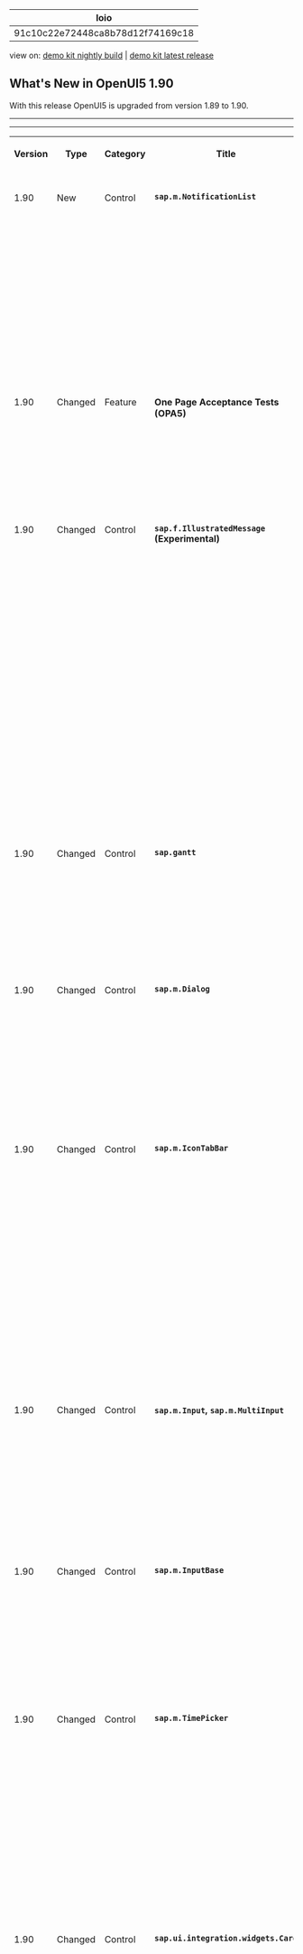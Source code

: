 <!-- loio91c10c22e72448ca8b78d12f74169c18 -->

| loio |
| -----|
| 91c10c22e72448ca8b78d12f74169c18 |

<div id="loio">

view on: [demo kit nightly build](https://sdk.openui5.org/nightly/#/topic/91c10c22e72448ca8b78d12f74169c18) | [demo kit latest release](https://sdk.openui5.org/topic/91c10c22e72448ca8b78d12f74169c18)</div>

## What's New in OpenUI5 1.90

With this release OpenUI5 is upgraded from version 1.89 to 1.90.

***

** **


<table>
<tr>
<th valign="top">

Version



</th>
<th valign="top">

Type



</th>
<th valign="top">

Category



</th>
<th valign="top">

Title



</th>
<th valign="top">

Description



</th>
<th valign="top">

Action



</th>
<th valign="top">

Available as of



</th>
</tr>
<tr>
<td valign="top">

 1.90 



</td>
<td valign="top">

 New 



</td>
<td valign="top">

 Control 



</td>
<td valign="top">

 **`sap.m.NotificationList`** 



</td>
<td valign="top">

**`sap.m.NotificationList`**

The control provides a container for `sap.m.NotificationListGroup` and `sap.m.NotificationListItem` items where this control should be used, instead of `sap.m.List`. While the `sap.m.List` is still working properly, we strongly recommend you to use the new `sap.m.NotificationList` control in order to benefit from the accessibility features that are built-in. For more information, see the [API Reference](https://sdk.openui5.org/api/sap.m.NotificationList).

<sub>New•Control•Info Only•1.90</sub>



</td>
<td valign="top">

Info Only



</td>
<td valign="top">

2021-05-20



</td>
</tr>
<tr>
<td valign="top">

 1.90 



</td>
<td valign="top">

 Changed 



</td>
<td valign="top">

 Feature 



</td>
<td valign="top">

 **One Page Acceptance Tests \(OPA5\)** 



</td>
<td valign="top">

**One Page Acceptance Tests \(OPA5\)**

You can now simulate scroll in controls that provide a scrollable area. For more information, see [Simulating User Interactions on Controls](Simulating_User_Interactions_on_Controls_8615a0b.md).

<sub>Changed•Feature•Info Only•1.90</sub>



</td>
<td valign="top">

 Info Only 



</td>
<td valign="top">

2021-05-20



</td>
</tr>
<tr>
<td valign="top">

 1.90 



</td>
<td valign="top">

 Changed 



</td>
<td valign="top">

 Control 



</td>
<td valign="top">

 **`sap.f.IllustratedMessage` \(Experimental\)** 



</td>
<td valign="top">

**`sap.f.IllustratedMessage` \(Experimental\)**

We have implemented two new samples for specific scenarios:

-   The first sample is useful for apps that have user sign in and use a mechanism for automated sign out as a result of inactivity over a predefined period of time. The period of inactivity can vary between 5 to 60 minutes. A session timeout dialog appears automatically to inform the user.For more information, see the [sample](https://sdk.openui5.org/entity/sap.f.IllustratedMessage/sample/sap.f.sample.IllustratedMessageSessionTimeout).

-   The second sample demonstrates the TNT Illustration Set where you can preview the illustration types in the different illustration sizes.For more information, see the [sample](https://sdk.openui5.org/entity/sap.f.IllustratedMessage/sample/sap.f.sample.IllustratedMessageInPageTNT).


<sub>Changed•Control•Info Only•1.90</sub>



</td>
<td valign="top">

 Info Only 



</td>
<td valign="top">

2021-05-20



</td>
</tr>
<tr>
<td valign="top">

 1.90 



</td>
<td valign="top">

 Changed 



</td>
<td valign="top">

 Control 



</td>
<td valign="top">

 **`sap.gantt`** 



</td>
<td valign="top">

**`sap.gantt`**

Key users can now use the new customization feature to make changes to the user interface of a Gantt chart as per their requirements. For more information, see the [API Reference](https://sdk.openui5.org/api/sap.gantt.simple.GanttChartWithTable).

<sub>Changed•Control•Info Only•1.90</sub>



</td>
<td valign="top">

 Info Only 



</td>
<td valign="top">

2021-05-20



</td>
</tr>
<tr>
<td valign="top">

 1.90 



</td>
<td valign="top">

 Changed 



</td>
<td valign="top">

 Control 



</td>
<td valign="top">

 **`sap.m.Dialog`** 



</td>
<td valign="top">

**`sap.m.Dialog`**

The control adopts the `setWithinArea` feature of `sap.ui.core.Popup`. Now, when a custom within area is set, the dialog is centered inside it, and cannot be dragged or resized out of this area. For more information, see the [API Reference](https://sdk.openui5.org/api/sap.ui.core.Popup/methods/sap.ui.core.Popup.setWithinArea) and the [Sample](https://sdk.openui5.org/entity/sap.m.Dialog/sample/sap.m.sample.DialogWithinArea).

<sub>Changed•Control•Info Only•1.90</sub>



</td>
<td valign="top">

 Info Only 



</td>
<td valign="top">

2021-05-20



</td>
</tr>
<tr>
<td valign="top">

 1.90 



</td>
<td valign="top">

 Changed 



</td>
<td valign="top">

 Control 



</td>
<td valign="top">

 **`sap.m.IconTabBar`** 



</td>
<td valign="top">

**`sap.m.IconTabBar`**

We have introduced a new `TabsOverflowMode` property, which defines the overflow behavior of the control. Now, application developers can choose whether to display the overflow tabs at the `End` \(default\) of the Icon Tab Bar, or alternatively at `StartAndEnd` - with two overflows on both ends of the bar. Usage of the property with `StartAndEnd` value is recommended for scenarios, where the order of the tabs is important; for example, when the tabs represent process steps. For more information, see the [API Reference](https://sdk.openui5.org/api/sap.m.IconTabBar) and the [Sample](https://sdk.openui5.org/entity/sap.m.IconTabBar/sample/sap.m.sample.IconTabBarStartAndEndOverflow).

<sub>Changed•Control•Info Only•1.90</sub>



</td>
<td valign="top">

 Info Only 



</td>
<td valign="top">

2021-05-20



</td>
</tr>
<tr>
<td valign="top">

 1.90 



</td>
<td valign="top">

 Changed 



</td>
<td valign="top">

 Control 



</td>
<td valign="top">

 **`sap.m.Input`, `sap.m.MultiInput`** 



</td>
<td valign="top">

**`sap.m.Input`, `sap.m.MultiInput`**

We have introduced a new property called `enableTableAutoPopinMode`. The property is responsible for enabling the auto popin mode of the `sap.m.Table` when we have an input with tabular suggestions. For more information, see the [API Reference](https://sdk.openui5.org/api/sap.m.Input) and the [Samples](https://sdk.openui5.org/entity/sap.m.Input).

<sub>Changed•Control•Info Only•1.90</sub>



</td>
<td valign="top">

 Info Only 



</td>
<td valign="top">

2021-05-20



</td>
</tr>
<tr>
<td valign="top">

 1.90 



</td>
<td valign="top">

 Changed 



</td>
<td valign="top">

 Control 



</td>
<td valign="top">

 **`sap.m.InputBase`** 



</td>
<td valign="top">

**`sap.m.InputBase`**

We have introduced a new association called `ariaDescribedBy`. The association is responsible for referencing the elements that describe the control. For more information, see the [API Reference](https://sdk.openui5.org/api/sap.m.InputBase) and the [Sample](https://sdk.openui5.org/entity/sap.m.Input/sample/sap.m.sample.InputDescription).

<sub>Changed•Control•Info Only•1.90</sub>



</td>
<td valign="top">

 Info Only 



</td>
<td valign="top">

2021-05-20



</td>
</tr>
<tr>
<td valign="top">

 1.90 



</td>
<td valign="top">

 Changed 



</td>
<td valign="top">

 Control 



</td>
<td valign="top">

 **`sap.m.TimePicker`** 



</td>
<td valign="top">

**`sap.m.TimePicker`**

We have redesigned the control, and now when you select the TimePicker icon, a new clock-dial interface appears instead of sliders. On desktop devices, the behavior of the input field remains unchanged; but on a mobile device - a new popover with numeric inputs and a numeric keyboard appears.

![](images/loioe3278caff5d24f67b4d826d8b784d7c5_LowRes.png)

For more information, see the [API Reference](https://sdk.openui5.org/api/sap.m.TimePicker) and the [Samples](https://sdk.openui5.org/entity/sap.m.TimePicker).

<sub>Changed•Control•Info Only•1.90</sub>



</td>
<td valign="top">

 Info Only 



</td>
<td valign="top">

2021-05-20



</td>
</tr>
<tr>
<td valign="top">

 1.90 



</td>
<td valign="top">

 Changed 



</td>
<td valign="top">

 Control 



</td>
<td valign="top">

 **`sap.ui.integration.widgets.Card`** 



</td>
<td valign="top">

**`sap.ui.integration.widgets.Card`**

-   Integration cards now support \(in experimental state\) OData batch requests, which are sent using the HTTP POST method. This enables application developers to describe such requests in the manifest file, in an extension, or in a Component card. This feature allows a single HTTP POST \(batch\) request to be sent to both OData V2 and V4 services, which improves the performance. For more information, see the [Sample](https://sdk.openui5.org/test-resources/sap/ui/integration/demokit/cardExplorer/webapp/index.html#/explore/data/batchRequest) and the [Data Handling](https://sdk.openui5.org/test-resources/sap/ui/integration/demokit/cardExplorer/webapp/index.html#/learn/features/data) section in the Card Explorer.

-   We have introduced \(in experimental state\) a new type of Integration card – the WebPage card. It allows you to embed an HTML page inside the content of the card. For more information, see the [Sample](https://sdk.openui5.org/test-resources/sap/ui/integration/demokit/cardExplorer/webapp/index.html#/explore/webPage) and the [WebPage Card](https://sdk.openui5.org/test-resources/sap/ui/integration/demokit/cardExplorer/webapp/index.html#/learn/types/webPage) section in the Card Explorer.


<sub>Changed•Control•Info Only•1.90</sub>



</td>
<td valign="top">

 Info Only 



</td>
<td valign="top">

2021-05-20



</td>
</tr>
</table>

**Parent topic:** [Previous Versions](Previous_Versions_6660a59.md "")

**Related Information**  


[What's New in OpenUI5 1.114](What_s_New_in_OpenUI5_1_114_890fce1.md "With this release OpenUI5 is upgraded from version 1.113 to 1.114.")

[What's New in OpenUI5 1.113](What_s_New_in_OpenUI5_1_113_a9553fe.md "With this release OpenUI5 is upgraded from version 1.112 to 1.113.")

[What's New in OpenUI5 1.112](What_s_New_in_OpenUI5_1_112_34afc69.md "With this release OpenUI5 is upgraded from version 1.111 to 1.112.")

[What's New in OpenUI5 1.111](What_s_New_in_OpenUI5_1_111_7a67837.md "With this release OpenUI5 is upgraded from version 1.110 to 1.111.")

[What's New in OpenUI5 1.110](What_s_New_in_OpenUI5_1_110_71a855c.md "With this release OpenUI5 is upgraded from version 1.109 to 1.110.")

[What's New in OpenUI5 1.109](What_s_New_in_OpenUI5_1_109_3264bd2.md "With this release OpenUI5 is upgraded from version 1.108 to 1.109.")

[What's New in OpenUI5 1.108](What_s_New_in_OpenUI5_1_108_66e33f0.md "With this release OpenUI5 is upgraded from version 1.107 to 1.108.")

[What's New in OpenUI5 1.107](What_s_New_in_OpenUI5_1_107_d4ff916.md "With this release OpenUI5 is upgraded from version 1.106 to 1.107.")

[What's New in OpenUI5 1.106](What_s_New_in_OpenUI5_1_106_5b497b0.md "With this release OpenUI5 is upgraded from version 1.105 to 1.106.")

[What's New in OpenUI5 1.105](What_s_New_in_OpenUI5_1_105_4d6c00e.md "With this release OpenUI5 is upgraded from version 1.104 to 1.105.")

[What's New in OpenUI5 1.104](What_s_New_in_OpenUI5_1_104_69e567c.md "With this release OpenUI5 is upgraded from version 1.103 to 1.104.")

[What's New in OpenUI5 1.103](What_s_New_in_OpenUI5_1_103_0e98c76.md "With this release OpenUI5 is upgraded from version 1.102 to 1.103.")

[What's New in OpenUI5 1.102](What_s_New_in_OpenUI5_1_102_f038c99.md "With this release OpenUI5 is upgraded from version 1.101 to 1.102.")

[What's New in OpenUI5 1.101](What_s_New_in_OpenUI5_1_101_7733b00.md "With this release OpenUI5 is upgraded from version 1.100 to 1.101.")

[What's New in OpenUI5 1.100](What_s_New_in_OpenUI5_1_100_27dec1d.md "With this release OpenUI5 is upgraded from version 1.99 to 1.100.")

[What's New in OpenUI5 1.99](What_s_New_in_OpenUI5_1_99_4f35848.md "With this release OpenUI5 is upgraded from version 1.98 to 1.99.")

[What's New in OpenUI5 1.98](What_s_New_in_OpenUI5_1_98_d9f16f2.md "With this release OpenUI5 is upgraded from version 1.97 to 1.98.")

[What's New in OpenUI5 1.97](What_s_New_in_OpenUI5_1_97_fa0e282.md "With this release OpenUI5 is upgraded from version 1.96 to 1.97.")

[What's New in OpenUI5 1.96](What_s_New_in_OpenUI5_1_96_7a9269f.md "With this release OpenUI5 is upgraded from version 1.95 to 1.96.")

[What's New in OpenUI5 1.95](What_s_New_in_OpenUI5_1_95_a1aea67.md "With this release OpenUI5 is upgraded from version 1.94 to 1.95.")

[What's New in OpenUI5 1.94](What_s_New_in_OpenUI5_1_94_c40f1e6.md "With this release OpenUI5 is upgraded from version 1.93 to 1.94.")

[What's New in OpenUI5 1.93](What_s_New_in_OpenUI5_1_93_f273340.md "With this release OpenUI5 is upgraded from version 1.92 to 1.93.")

[What's New in OpenUI5 1.92](What_s_New_in_OpenUI5_1_92_1ef345d.md "With this release OpenUI5 is upgraded from version 1.91 to 1.92.")

[What's New in OpenUI5 1.91](What_s_New_in_OpenUI5_1_91_0a2bd79.md "With this release OpenUI5 is upgraded from version 1.90 to 1.91.")

[What's New in OpenUI5 1.89](What_s_New_in_OpenUI5_1_89_e56cddc.md "With this release OpenUI5 is upgraded from version 1.88 to 1.89.")

[What's New in OpenUI5 1.88](What_s_New_in_OpenUI5_1_88_e15a206.md "With this release OpenUI5 is upgraded from version 1.87 to 1.88.")

[What's New in OpenUI5 1.87](What_s_New_in_OpenUI5_1_87_b506da7.md "With this release OpenUI5 is upgraded from version 1.86 to 1.87.")

[What's New in OpenUI5 1.86](What_s_New_in_OpenUI5_1_86_4c1c959.md "With this release OpenUI5 is upgraded from version 1.85 to 1.86.")

[What's New in OpenUI5 1.85](What_s_New_in_OpenUI5_1_85_1d18eb5.md "With this release OpenUI5 is upgraded from version 1.84 to 1.85.")

[What's New in OpenUI5 1.84](What_s_New_in_OpenUI5_1_84_dc76640.md "With this release OpenUI5 is upgraded from version 1.82 to 1.84.")

[What's New in OpenUI5 1.82](What_s_New_in_OpenUI5_1_82_3a8dd13.md "With this release OpenUI5 is upgraded from version 1.81 to 1.82.")

[What's New in OpenUI5 1.81](What_s_New_in_OpenUI5_1_81_f5e2a21.md "With this release OpenUI5 is upgraded from version 1.80 to 1.81.")

[What's New in OpenUI5 1.80](What_s_New_in_OpenUI5_1_80_8cee506.md "With this release OpenUI5 is upgraded from version 1.79 to 1.80.")

[What's New in OpenUI5 1.79](What_s_New_in_OpenUI5_1_79_99c4cdc.md "With this release OpenUI5 is upgraded from version 1.78 to 1.79.")

[What's New in OpenUI5 1.78](What_s_New_in_OpenUI5_1_78_f09b63e.md "With this release OpenUI5 is upgraded from version 1.77 to 1.78.")

[What's New in OpenUI5 1.77](What_s_New_in_OpenUI5_1_77_c46b439.md "With this release OpenUI5 is upgraded from version 1.76 to 1.77.")

[What's New in OpenUI5 1.76](What_s_New_in_OpenUI5_1_76_aad03b5.md "With this release OpenUI5 is upgraded from version 1.75 to 1.76.")

[What's New in OpenUI5 1.75](What_s_New_in_OpenUI5_1_75_5cbb62d.md "With this release OpenUI5 is upgraded from version 1.74 to 1.75.")

[What's New in OpenUI5 1.74](What_s_New_in_OpenUI5_1_74_c22208a.md "With this release OpenUI5 is upgraded from version 1.73 to 1.74.")

[What's New in OpenUI5 1.73](What_s_New_in_OpenUI5_1_73_231dd13.md "With this release OpenUI5 is upgraded from version 1.72 to 1.73.")

[What's New in OpenUI5 1.72](What_s_New_in_OpenUI5_1_72_521cad9.md "With this release OpenUI5 is upgraded from version 1.71 to 1.72.")

[What's New in OpenUI5 1.71](What_s_New_in_OpenUI5_1_71_a93a6a3.md "With this release OpenUI5 is upgraded from version 1.70 to 1.71.")

[What's New in OpenUI5 1.70](What_s_New_in_OpenUI5_1_70_f073d69.md "With this release OpenUI5 is upgraded from version 1.69 to 1.70.")

[What's New in OpenUI5 1.69](What_s_New_in_OpenUI5_1_69_89a18bd.md "With this release OpenUI5 is upgraded from version 1.68 to 1.69.")

[What's New in OpenUI5 1.68](What_s_New_in_OpenUI5_1_68_f94bf93.md "With this release OpenUI5 is upgraded from version 1.67 to 1.68.")

[What's New in OpenUI5 1.67](What_s_New_in_OpenUI5_1_67_a6b1472.md "With this release OpenUI5 is upgraded from version 1.66 to 1.67.")

[What's New in OpenUI5 1.66](What_s_New_in_OpenUI5_1_66_c9896e9.md "With this release OpenUI5 is upgraded from version 1.65 to 1.66.")

[What's New in OpenUI5 1.65](What_s_New_in_OpenUI5_1_65_0f5acfd.md "With this release OpenUI5 is upgraded from version 1.64 to 1.65.")

[What's New in OpenUI5 1.64](What_s_New_in_OpenUI5_1_64_0e30822.md "With this release OpenUI5 is upgraded from version 1.63 to 1.64.")

[What's New in OpenUI5 1.63](What_s_New_in_OpenUI5_1_63_e8d9da7.md "With this release OpenUI5 is upgraded from version 1.62 to 1.63.")

[What's New in OpenUI5 1.62](What_s_New_in_OpenUI5_1_62_771f4d5.md "With this release OpenUI5 is upgraded from version 1.61 to 1.62.")

[What's New in OpenUI5 1.61](What_s_New_in_OpenUI5_1_61_d991552.md "With this release OpenUI5 is upgraded from version 1.60 to 1.61.")

[What's New in OpenUI5 1.60](What_s_New_in_OpenUI5_1_60_5a0e1f7.md "With this release OpenUI5 is upgraded from version 1.58 to 1.60.")

[What's New in OpenUI5 1.58](What_s_New_in_OpenUI5_1_58_7c927aa.md "With this release OpenUI5 is upgraded from version 1.56 to 1.58.")

[What's New in OpenUI5 1.56](What_s_New_in_OpenUI5_1_56_108b7fd.md "With this release OpenUI5 is upgraded from version 1.54 to 1.56.")

[What's New in OpenUI5 1.54](What_s_New_in_OpenUI5_1_54_c838330.md "With this release OpenUI5 is upgraded from version 1.52 to 1.54.")

[What's New in OpenUI5 1.52](What_s_New_in_OpenUI5_1_52_849e1b6.md "With this release OpenUI5 is upgraded from version 1.50 to 1.52.")

[What's New in OpenUI5 1.50](What_s_New_in_OpenUI5_1_50_759e9f3.md "With this release OpenUI5 is upgraded from version 1.48 to 1.50.")

[What's New in OpenUI5 1.48](What_s_New_in_OpenUI5_1_48_fa1efac.md "With this release OpenUI5 is upgraded from version 1.46 to 1.48.")

[What's New in OpenUI5 1.46](What_s_New_in_OpenUI5_1_46_6307539.md "With this release OpenUI5 is upgraded from version 1.44 to 1.46.")

[What's New in OpenUI5 1.44](What_s_New_in_OpenUI5_1_44_a0cb7a0.md "With this release OpenUI5 is upgraded from version 1.42 to 1.44.")

[What's New in OpenUI5 1.42](What_s_New_in_OpenUI5_1_42_468b05d.md "With this release OpenUI5 is upgraded from version 1.40 to 1.42.")

[What's New in OpenUI5 1.40](What_s_New_in_OpenUI5_1_40_fbab50e.md "With this release OpenUI5 is upgraded from version 1.38 to 1.40.")

[What's New in OpenUI5 1.38](What_s_New_in_OpenUI5_1_38_f218918.md "With this release OpenUI5 is upgraded from version 1.36 to 1.38.")

